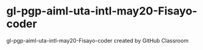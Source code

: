 # gl-pgp-aiml-uta-intl-may20-Fisayo-coder
gl-pgp-aiml-uta-intl-may20-Fisayo-coder created by GitHub Classroom
